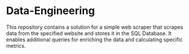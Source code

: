 # Data-Engineering
This repository contains a solution for a simple web scraper that scrapes data from the specified website and stores it in the SQL Database. It enables additional queries for enriching the data and calculating specific metrics.
